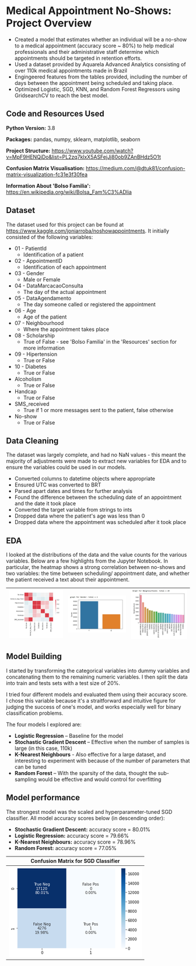 # Medical Appointment No-Shows: Project Overview
* Created a model that estimates whether an individual will be a no-show to a medical appointment (accuracy score ~ 80%) to help medical professionals and their administrative staff determine which appointments should be targeted in retention efforts. 
* Used a dataset provided by Aquarela Advanced Analytics consisting of over 110k medical appointments made in Brazil
* Engingeered features from the tables provided, including the number of days between the appointment being scheduled and taking place. 
* Optimized Logistic, SGD, KNN, and Random Forest Regressors using GridsearchCV to reach the best model. 

## Code and Resources Used

**Python Version:** 3.8

**Packages:** pandas, numpy, sklearn, matplotlib, seaborn 

**Project Structure:** https://www.youtube.com/watch?v=MpF9HENQjDo&list=PL2zq7klxX5ASFejJj80ob9ZAnBHdz5O1t

**Confusion Matrix Visualisation:** https://medium.com/@dtuk81/confusion-matrix-visualization-fc31e3f30fea

**Information About 'Bolso Familia':** https://en.wikipedia.org/wiki/Bolsa_Fam%C3%ADlia

## Dataset

The dataset used for this project can be found at https://www.kaggle.com/joniarroba/noshowappointments. It initially consisted of the following variables:


* 01 - PatientId
  * Identification of a patient
* 02 - AppointmentID
  * Identification of each appointment
* 03 - Gender
  * Male or Female
* 04 - DataMarcacaoConsulta
  * The day of the actual appointment
* 05 - DataAgendamento
  * The day someone called or registered the appointment
* 06 - Age
  * Age of the patient
* 07 - Neighbourhood
  * Where the appointment takes place
* 08 - Scholarship
  * True of False - see 'Bolso Familia' in the 'Resources' section for more information
* 09 - Hipertension
  * True or False
* 10 - Diabetes
  * True or False
* Alcoholism
  * True or False
* Handcap
  * True or False
* SMS_received
  * True if 1 or more messages sent to the patient, false otherwise
* No-show
  * True or False

## Data Cleaning

The dataset was largely complete, and had no NaN values - this meant the majority of adjustments were made to extract new variables for EDA and to ensure the variables could be used in our models.

*	Converted columns to datetime objects where appropriate
*	Ensured UTC was converted to BRT
*	Parsed apart dates and times for further analysis 
*	Found the difference between the scheduling date of an appointment and the date it took place  
*	Converted the target variable from strings to ints 
*	Dropped data where the patient's age was less than 0
*	Dropped data where the appointment was scheduled after it took place 

## EDA

I looked at the distributions of the data and the value counts for the various variables. Below are a few highlights from the Jupyter Notebook. In particular, the heatmap shows a strong correlation between no-shows and two variables: the time between scheduling/ appointment date, and whether the patient received a text about their appointment. 

|![alt text](https://github.com/anastasiabizyayeva/Medical_Appointment_No_Shows/blob/master/images/heatmap.JPG "Heatmap of Variable Correlation")|![alt text](https://github.com/anastasiabizyayeva/Medical_Appointment_No_Shows/blob/master/images/gender.JPG "Dataset Gender Breakdown")|![alt text](https://github.com/anastasiabizyayeva/Medical_Appointment_No_Shows/blob/master/images/neighbourhoods.JPG "Dataset Neighbourhood Breakdown")|
| ------------- |:-------------:| -----:|

## Model Building

I started by transforming the categorical variables into dummy variables and concatenating them to the remaining numeric variables. I then split the data into train and tests sets with a test size of 20%.   

I tried four different models and evaluated them using their accuracy score. I chose this variable because it's a straitforward and intuitive figure for judging the success of one's model, and works especially well for binary classification problems.

The four models I explored are:
*	**Logistic Regression** – Baseline for the model
*	**Stochastic Gradient Descent** – Effective when the number of samples is large (in this case, 110k)
* **K-Nearest Neighbours** - Also effective for a large dataset, and interesting to experiment with because of the number of parameters that can be tuned
*	**Random Forest** – With the sparsity of the data, thought the sub-sampling would be effective and would control for overfitting

## Model performance

The strongest model was the scaled and hyperparameter-tuned SGD classifier. All model accuracy scores below (in descending order):

*	**Stochastic Gradient Descent:** accuracy score = 80.01%
*	**Logistic Regression:** accuracy score = 79.66%
* **K-Nearest Neighbours:** accuracy score = 78.96%
*	**Random Forest:** accuracy score = 77.05%

| Confusion Matrix for SGD Classifier| 
| ------------- |
| ![alt text](https://github.com/anastasiabizyayeva/Medical_Appointment_No_Shows/blob/master/images/GSSGD%20heatmap.png "SGD Confusion Matrix")   | 

